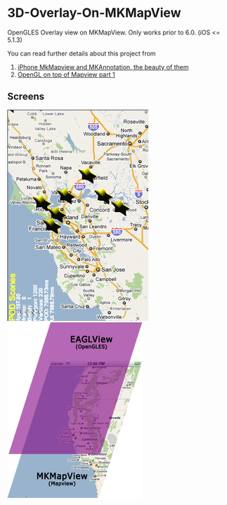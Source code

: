 # 3D-Overlay-On-MKMapView  

OpenGLES Overlay view on MKMapView. Only works prior to 6.0. (iOS <= 5.1.3)  

You can read further details about this project from  
1. [iPhone MkMapview and MKAnnotation, the beauty of them](http://blog.colorfulglue.com/2010/11/iphone-mkmapview-and-mkannotation-the-beauty-of-them/)   
2. [OpenGL on top of Mapview part 1](http://blog.colorfulglue.com/category/3d-on-mapview/)  

## Screens
![](https://github.com/stkim1/3D-Overlay-On-MKMapView/blob/master/ScreenShots/Screen-shot-2010-11-04-at-11.09.39-AM.png?raw=true) 
![](https://github.com/stkim1/3D-Overlay-On-MKMapView/blob/master/ScreenShots/mapview_n_openglview.gif?raw=true)  
